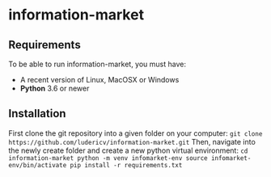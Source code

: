 # information-market
## Requirements
To be able to run information-market, you must have:
- A recent version of Linux, MacOSX or Windows
- **Python** 3.6 or newer
## Installation
First clone the git repository into a given folder on your computer:
`
git clone https://github.com/ludericv/information-market.git
`
Then, navigate into the newly create folder and create a new python virtual environment:
`
cd information-market
python -m venv infomarket-env
source infomarket-env/bin/activate
pip install -r requirements.txt
`
